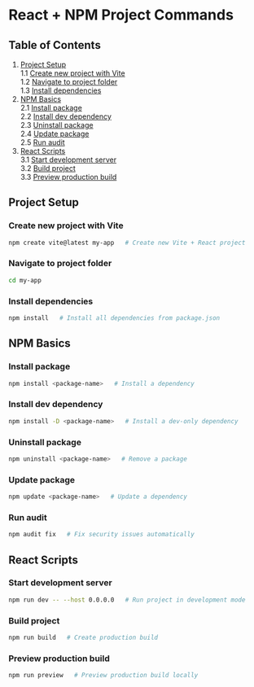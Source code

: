 # React + NPM Project Commands

## Table of Contents

1. [Project Setup](#project-setup)  
   1.1 [Create new project with Vite](#create-new-project-with-vite)  
   1.2 [Navigate to project folder](#navigate-to-project-folder)  
   1.3 [Install dependencies](#install-dependencies)  
2. [NPM Basics](#npm-basics)  
   2.1 [Install package](#install-package)  
   2.2 [Install dev dependency](#install-dev-dependency)  
   2.3 [Uninstall package](#uninstall-package)  
   2.4 [Update package](#update-package)  
   2.5 [Run audit](#run-audit)  
3. [React Scripts](#react-scripts)  
   3.1 [Start development server](#start-development-server)  
   3.2 [Build project](#build-project)  
   3.3 [Preview production build](#preview-production-build)  

## Project Setup

### Create new project with Vite

```bash
npm create vite@latest my-app   # Create new Vite + React project
```

### Navigate to project folder

```bash
cd my-app
```

### Install dependencies

```bash
npm install   # Install all dependencies from package.json
```

## NPM Basics

### Install package

```bash
npm install <package-name>   # Install a dependency
```

### Install dev dependency

```bash
npm install -D <package-name>   # Install a dev-only dependency
```

### Uninstall package

```bash
npm uninstall <package-name>   # Remove a package
```

### Update package

```bash
npm update <package-name>   # Update a dependency
```

### Run audit

```bash
npm audit fix   # Fix security issues automatically
```

## React Scripts

### Start development server

```bash
npm run dev -- --host 0.0.0.0   # Run project in development mode
```

### Build project

```bash
npm run build   # Create production build
```

### Preview production build

```bash
npm run preview   # Preview production build locally
```
